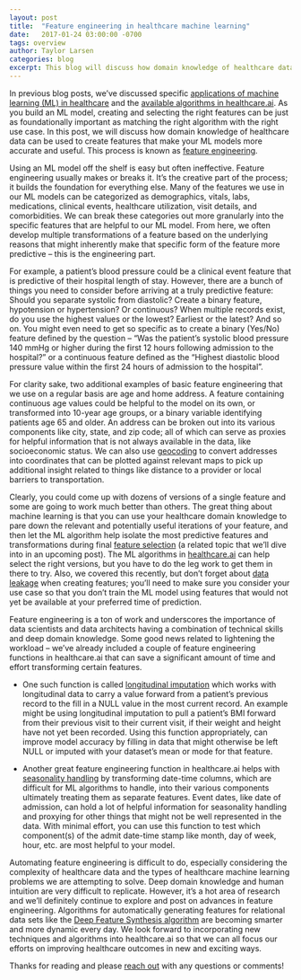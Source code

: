 ```yaml
---
layout: post
title:  "Feature engineering in healthcare machine learning"
date:   2017-01-24 03:00:00 -0700
tags: overview
author: Taylor Larsen
categories: blog
excerpt: This blog will discuss how domain knowledge of healthcare data can be used to create features that make ML models more accurate and useful
---
```

In previous blog posts, we’ve discussed specific [applications of machine learning (ML) in healthcare](http://healthcare.ai/blog/2016/12/22/applications-of-healthcare-machine-learning/) and the [available algorithms in healthcare.ai](http://healthcare.ai/blog/2016/12/21/which-algorithms-are-in-healthcareai/). As you build an ML model, creating and selecting the right features can be just as foundationally important as matching the right algorithm with the right use case. In this post, we will discuss how domain knowledge of healthcare data can be used to create features that make your ML models more accurate and useful. This process is known as [feature engineering](https://en.wikipedia.org/wiki/Feature_engineering).


Using an ML model off the shelf is easy but often ineffective. Feature engineering usually makes or breaks it. It’s the creative part of the process; it builds the foundation for everything else. Many of the features we use in our ML models can be categorized as demographics, vitals, labs, medications, clinical events, healthcare utilization, visit details, and comorbidities. We can break these categories out more granularly into the specific features that are helpful to our ML model. From here, we often develop multiple transformations of a feature based on the underlying reasons that might inherently make that specific form of the feature more predictive – this is the engineering part.


For example, a patient’s blood pressure could be a clinical event feature that is predictive of their hospital length of stay. However, there are a bunch of things you need to consider before arriving at a truly predictive feature: Should you separate systolic from diastolic? Create a binary feature, hypotension or hypertension? Or continuous? When multiple records exist, do you use the highest values or the lowest? Earliest or the latest? And so on. You might even need to get so specific as to create a binary (Yes/No) feature defined by the question – “Was the patient’s systolic blood pressure 140 mmHg or higher during the first 12 hours following admission to the hospital?” or a continuous feature defined as the “Highest diastolic blood pressure value within the first 24 hours of admission to the hospital”.


For clarity sake, two additional examples of basic feature engineering that we use on a regular basis are age and home address. A feature containing continuous age values could be helpful to the model on its own, or transformed into 10-year age groups, or a binary variable identifying patients age 65 and older. An address can be broken out into its various components like city, state, and zip code; all of which can serve as proxies for helpful information that is not always available in the data, like socioeconomic status. We can also use [geocoding](https://en.wikipedia.org/wiki/Geocoding) to convert addresses into coordinates that can be plotted against relevant maps to pick up additional insight related to things like distance to a provider or local barriers to transportation.


Clearly, you could come up with dozens of versions of a single feature and some are going to work much better than others. The great thing about machine learning is that you can use your healthcare domain knowledge to pare down the relevant and potentially useful iterations of your feature, and then let the ML algorithm help isolate the most predictive features and transformations during final [feature selection](https://en.wikipedia.org/wiki/Feature_selection) (a related topic that we’ll dive into in an upcoming post). The ML algorithms in [healthcare.ai](http://healthcare.ai/) can help select the right versions, but you have to do the leg work to get them in there to try. Also, we covered this recently, but don’t forget about [data leakage](https://en.wikipedia.org/wiki/Feature_selection) when creating features; you’ll need to make sure you consider your use case so that you don’t train the ML model using features that would not yet be available at your preferred time of prediction.


Feature engineering is a ton of work and underscores the importance of data scientists and data architects having a combination of technical skills and deep domain knowledge. Some good news related to lightening the workload – we’ve already included a couple of feature engineering functions in healthcare.ai that can save a significant amount of time and effort transforming certain features.

- One such function is called [longitudinal imputation](http://healthcare.ai/r/model-pre-processing/longitudinal-imputation/) which works with longitudinal data to carry a value forward from a patient’s previous record to the fill in a NULL value in the most current record. An example might be using longitudinal imputation to pull a patient’s BMI forward from their previous visit to their current visit, if their weight and height have not yet been recorded. Using this function appropriately, can improve model accuracy by filling in data that might otherwise be left NULL or imputed with your dataset’s mean or mode for that feature.

- Another great feature engineering function in healthcare.ai helps with [seasonality handling](http://healthcare.ai/r/model-pre-processing/seasonality-handling/) by transforming date-time columns, which are difficult for ML algorithms to handle, into their various components ultimately treating them as separate features. Event dates, like date of admission, can hold a lot of helpful information for seasonality handling and proxying for other things that might not be well represented in the data. With minimal effort, you can use this function to test which component(s) of the admit date-time stamp like month, day of week, hour, etc. are most helpful to your model.


Automating feature engineering is difficult to do, especially considering the complexity of healthcare data and the types of healthcare machine learning problems we are attempting to solve. Deep domain knowledge and human intuition are very difficult to replicate. However, it’s a hot area of research and we’ll definitely continue to explore and post on advances in feature engineering. Algorithms for automatically generating features for relational data sets like the [Deep Feature Synthesis algorithm](http://groups.csail.mit.edu/EVO-DesignOpt/groupWebSite/uploads/Site/DSAA_DSM_2015.pdf) are becoming smarter and more dynamic every day. We look forward to incorporating new techniques and algorithms into healthcare.ai so that we can all focus our efforts on improving healthcare outcomes in new and exciting ways.


Thanks for reading and please [reach out](http://healthcare.ai/contact) with any questions or comments!
